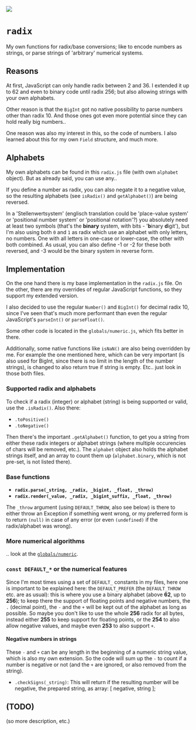 <img src="https://kekse.biz/github.php?draw&text=`radix`&override=github:v4" />

# **`radix`**
My own functions for radix/base conversions; like to encode numbers as strings, or parse strings of 'arbitrary' numerical systems.

## Reasons
At first, JavaScript can only handle radix between 2 and 36. I extended it up to 62 and even to binary code until radix 256; but
also allowing strings with your own alphabets.

Other reason is that the `BigInt` got no native possibility to parse numbers other than radix 10. And those ones got even more
potential since they can hold really big numbers..

One reason was also my interest in this, so the code of numbers. I also learned about this for my own `Field` structure, and
much more.

## Alphabets
My own alphabets can be found in this `radix.js` file (with own `alphabet` object). But as already said, you can use any..

If you define a number as radix, you can also negate it to a negative value, so the resulting alphabets (see `isRadix()` and
`getAlphabet()`) are being reversed.

In a 'Stellenwertsystem' (englisch translation could be 'place-value system' or 'positional number system' or 'positional notation'?)
you absolutely need at least two symbols (that's the **binary** system, with bits - '**b**inary **d**igit'), but I'm also using both
`0` and `1` as radix which use an alphabet with only letters, no numbers. One with all letters in one-case or lower-case, the other
with both combined. As usual, you can also define -1 or -2 for these both reversed, and -3 would be the binary system in reverse form.

## Implementation
On the one hand there is my base implementation in the `radix.js` file. On the other, there are my overrides of regular JavaScript
functions, so they support my extended version.

I also decided to use the regular `Number()` and `BigInt()` for decimal radix 10, since I've seen that's much more performant
than even the regular JavaScript's `parseInt()` or `parseFloat()`.

Some other code is located in the `globals/numeric.js`, which fits better in there.

Additionally, some native functions like `isNaN()` are also being overridden by me. For example the one mentioned here, which can
be very important (is also used for BigInt, since there is no limit in the length of the number strings), is changed to also return
true if string is empty. Etc.. just look in those both files.

### Supported radix and alphabets
To check if a radix (integer) or alphabet (string) is being supported or valid, use the `.isRadix()`. Also there:

* `.toPositive()`
* `.toNegative()`

Then there's the important `.getAlphabet()` function, to get you a string from either these radix integers or alphabet strings (where
multiple occurencies of chars will be removed, etc.). The `alphabet` object also holds the alphabet strings itself, and an array to
count them up (`alphabet.binary`, which is not pre-set, is not listed there).

### Base functions
* **`radix.parse(_string, _radix, _bigint, _float, _throw)`**
* **`radix.render(_value, _radix, _bigint_suffix, _float, _throw)`**

The `_throw` argument (using `DEFAULT_THROW`, also see below) is there to either throw an Exception if something went wrong, or my
preferred form is to return `(null)` in case of any error (or even `(undefined)` if the radix/alphabet was wrong).

### More numerical algorithms
.. look at the [`globals/numeric`](globals/numeric.md).

### `const DEFAULT_*` or the numerical features
Since I'm most times using a set of `DEFAULT_` constants in my files, here one is important to be explained here: the `DEFAULT_PREFER`
(the `DEFAULT_THROW` etc. are as usual): this is where you use a binary alphabet (above **62**, up to **256**); to keep there the
support of floating points and negative numbers, the `.` (decimal point), the `-` and the `+` will be kept out of the alphabet as
long as possible. So maybe you don't like to use the whole **256** radix for all bytes, instead either **255** to keep support for
floating points, or the **254** to also allow negative values, and maybe even **253** to also support `+`.

#### Negative numbers in strings
These `-` and `+` can be any length in the beginning of a numeric string value, which is also my own extension. So the code will
sum up the `-` to count if a number is negative or not (and the `+` are ignored, or also removed from the string).

* `.checkSigns(_string)`: This will return if the resulting number will be negative, the prepared string, as array: [ negative, string ];

## (TODO)
(so more description, etc.)
